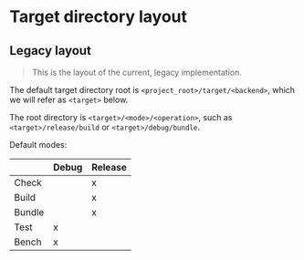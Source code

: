 # Target directory layout

## Legacy layout

> This is the layout of the current, legacy implementation.

The default target directory root is `<project_root>/target/<backend>`,
which we will refer as `<target>` below.

The root directory is `<target>/<mode>/<operation>`,
such as `<target>/release/build` or `<target>/debug/bundle`.

Default modes:

|        | Debug | Release |
| ------ | ----- | ------- |
| Check  |       | x       |
| Build  |       | x       |
| Bundle |       | x       |
| Test   | x     |         |
| Bench  | x     |         |

